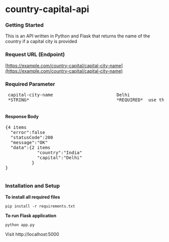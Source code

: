 # country-capital-api

### Getting Started

 This is an API written in Python and Flask that returns the name of the country if a capital city is provided
 
### Request URL (Endpoint)
 
[https://example.com/country-capital/capital-city-name](https://example.com/country-capital/capital-city-name)
  
### Required Parameter

 <pre>
 capital-city-name                        Delhi
 *STRING*                                 *REQUIRED*  use this parameter when searching for a country
 </pre>
 
#### Response Body
 
 <pre>
{4 items
  "error":false
  "statusCode":200
  "message":"OK"
  "data":{2 items
            "country":"India"
            "capital":"Delhi"
          }
}
 </pre>
 
 ### Installation and Setup
 
 **To install all required files**
 
 ``` pip install -r requirements.txt ```

**To run Flask application**

``` python app.py ```

Visit http://localhost:5000
